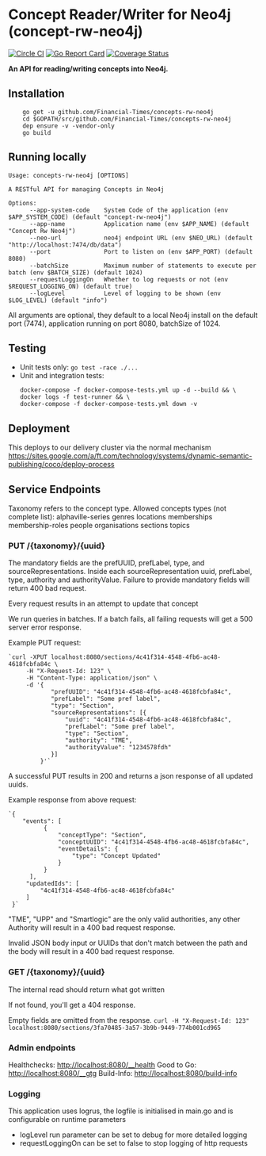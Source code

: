 # Concept Reader/Writer for Neo4j (concept-rw-neo4j) 

[![Circle CI](https://circleci.com/gh/Financial-Times/concepts-rw-neo4j.svg?style=shield)](https://circleci.com/gh/Financial-Times/concepts-rw-neo4j)
[![Go Report Card](https://goreportcard.com/badge/github.com/Financial-Times/concepts-rw-neo4j)](https://goreportcard.com/report/github.com/Financial-Times/concepts-rw-neo4j)
[![Coverage Status](https://coveralls.io/repos/github/Financial-Times/concepts-rw-neo4j/badge.svg)](https://coveralls.io/github/Financial-Times/concepts-rw-neo4j)

__An API for reading/writing concepts into Neo4j.__ 

## Installation

        go get -u github.com/Financial-Times/concepts-rw-neo4j
        cd $GOPATH/src/github.com/Financial-Times/concepts-rw-neo4j
        dep ensure -v -vendor-only
        go build

## Running locally

```
Usage: concepts-rw-neo4j [OPTIONS]

A RESTful API for managing Concepts in Neo4j

Options:
      --app-system-code    System Code of the application (env $APP_SYSTEM_CODE) (default "concept-rw-neo4j")
      --app-name           Application name (env $APP_NAME) (default "Concept Rw Neo4j")
      --neo-url            neo4j endpoint URL (env $NEO_URL) (default "http://localhost:7474/db/data")
      --port               Port to listen on (env $APP_PORT) (default 8080)
      --batchSize          Maximum number of statements to execute per batch (env $BATCH_SIZE) (default 1024)
      --requestLoggingOn   Whether to log requests or not (env $REQUEST_LOGGING_ON) (default true)
      --logLevel           Level of logging to be shown (env $LOG_LEVEL) (default "info")
```

All arguments are optional, they default to a local Neo4j install on the default port (7474), application running on port 8080, batchSize of 1024.

## Testing

* Unit tests only: `go test -race ./...`
* Unit and integration tests: 
    ```
    docker-compose -f docker-compose-tests.yml up -d --build && \
    docker logs -f test-runner && \
    docker-compose -f docker-compose-tests.yml down -v
    ```

## Deployment

This deploys to our delivery cluster via the normal mechanism https://sites.google.com/a/ft.com/technology/systems/dynamic-semantic-publishing/coco/deploy-process

## Service Endpoints

Taxonomy refers to the concept type. Allowed concepts types (not complete list):
	alphaville-series
	genres
	locations
	memberships
	membership-roles
	people
	organisations
	sections
	topics

### PUT /{taxonomy}/{uuid}

The mandatory fields are the prefUUID, prefLabel, type, and sourceRepresentations. Inside each sourceRepresentation uuid, prefLabel, type, authority and authorityValue. 
Failure to provide mandatory fields will return 400 bad request.

Every request results in an attempt to update that concept

We run queries in batches. If a batch fails, all failing requests will get a 500 server error response.

Example PUT request:

    `curl -XPUT localhost:8080/sections/4c41f314-4548-4fb6-ac48-4618fcbfa84c \
         -H "X-Request-Id: 123" \
         -H "Content-Type: application/json" \
         -d '{
             	"prefUUID": "4c41f314-4548-4fb6-ac48-4618fcbfa84c",
             	"prefLabel": "Some pref label",
             	"type": "Section",
             	"sourceRepresentations": [{
             		"uuid": "4c41f314-4548-4fb6-ac48-4618fcbfa84c",
             		"prefLabel": "Some pref label",
             		"type": "Section",
             		"authority": "TME",
             		"authorityValue": "1234578fdh"
             	}]
             }'`

A successful PUT results in 200 and returns a json response of all updated uuids.

Example response from above request:

    `{
        "events": [
              {
                  "conceptType": "Section",
                  "conceptUUID": "4c41f314-4548-4fb6-ac48-4618fcbfa84c",
                  "eventDetails": {
                      "type": "Concept Updated"
                  }
              }
          ],
         "updatedIds": [
             "4c41f314-4548-4fb6-ac48-4618fcbfa84c"
         ]
     }`

"TME", "UPP" and "Smartlogic" are the only valid authorities, any other Authority will result in a 400 bad request response.

Invalid JSON body input or UUIDs that don't match between the path and the body will result in a 400 bad request response.

### GET /{taxonomy}/{uuid}
The internal read should return what got written 

If not found, you'll get a 404 response.

Empty fields are omitted from the response.
`curl -H "X-Request-Id: 123" localhost:8080/sections/3fa70485-3a57-3b9b-9449-774b001cd965`

### Admin endpoints
Healthchecks: [http://localhost:8080/__health](http://localhost:8080/__health)
Good to Go: [http://localhost:8080/__gtg](http://localhost:8080/__gtg)
Build-Info: [http://localhost:8080/build-info](http://localhost:8080/build-info)

### Logging
This application uses logrus, the logfile is initialised in main.go and is configurable on runtime parameters

- logLevel run parameter can be set to debug for more detailed logging
- requestLoggingOn can be set to false to stop logging of http requests

